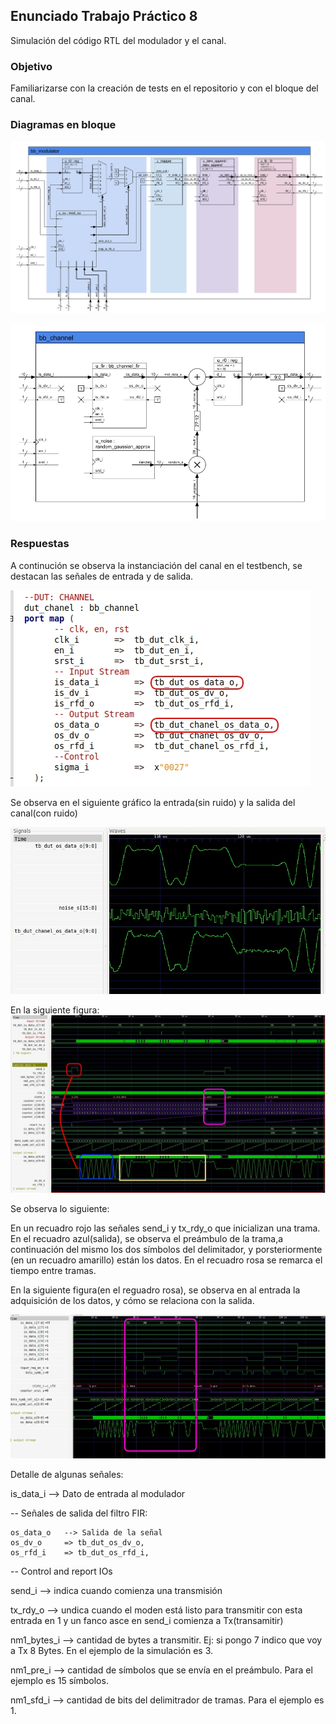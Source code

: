 ## Enunciado Trabajo Práctico 8

Simulación del código RTL del modulador y el canal.


### Objetivo

Familiarizarse con la creación de tests en el repositorio y con el bloque del
canal.


### Diagramas en bloque

![Diagrama en bloques del modulador](Imagenes/BD-bb_modulator.png)

![Diagrama en bloques del canal](Imagenes/BD-bb_channel.jpg)


### Respuestas
A continución se observa la instanciación del canal en el testbench, se destacan las señales de entrada y de salida.

![](Imagenes/TB_chanel.jpg)

Se observa en el siguiente gráfico la entrada(sin ruido) y la salida del canal(con ruido) 

![](Imagenes/IN_OUT_chanel_noise.jpg)

En la siguiente figura:
![](Imagenes/Start_Frame.jpg)

Se observa lo siguiente:

En un recuadro rojo las señales send_i y tx_rdy_o que inicializan una 
trama.
En el recuadro azul(salida), se observa el preámbulo de la trama,a 
continuación del mismo los dos símbolos del delimitador, y porsteriormente
(en un recuadro amarillo) están los datos. En el recuadro rosa se 
remarca el tiempo entre tramas.

En la siguiente figura(en el reguadro rosa), se observa en al entrada la
adquisición de los datos, y cómo se relaciona con la salida.

![](Imagenes/Entrada_Salida.jpg)


Detalle de algunas señales:

is_data_i --> Dato de entrada al modulador

-- Señales de salida del filtro FIR:

    os_data_o   --> Salida de la señal   
    os_dv_o  	=> tb_dut_os_dv_o,    
    os_rfd_i   	=> tb_dut_os_rfd_i, 
    
    
-- Control and report IOs

send_i 	 --> indica cuando comienza una transmisión

tx_rdy_o --> undica cuando el moden está listo para transmitir
			 con esta entrada en 1 y un fanco asce en send_i comienza a
			 Tx(transamitir)

nm1_bytes_i  --> cantidad de bytes a transmitir. Ej: si pongo 7 indico 
				 que voy a Tx 8 Bytes. En el ejemplo de la simulación 
				 es 3.
				 
nm1_pre_i    --> cantidad de símbolos que se envía en el preámbulo. Para
				  el ejemplo es 15 símbolos.
				  
nm1_sfd_i    --> cantidad de bits del delimitrador de tramas. Para el 
				  ejemplo es 1.
